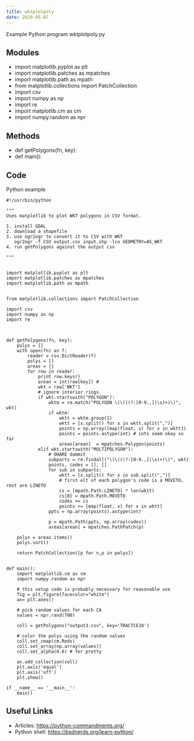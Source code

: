 ```yaml
---
title: wktplotpoly
date: 2020-05-07
---
```

Example Python program wktplotpoly.py

## Modules

* import matplotlib.pyplot as plt
* import matplotlib.patches as mpatches
* import matplotlib.path as mpath
* from matplotlib.collections import PatchCollection
* import csv
* import numpy as np
* import re 
* import matplotlib.cm as cm
* import numpy.random as npr

## Methods

* def getPolygons(fn, key):
* def main():

## Code

Python example

    #!/usr/bin/python
    
    """
    Uses matplotlib to plot WKT polygons in CSV format.
    
    1. install GDAL
    2. download a shapefile
    3. use ogr2ogr to convert it to CSV with WKT
       ogr2ogr -f CSV output.csv input.shp -lco GEOMETRY=AS_WKT
    4. run getPolygons against the output csv
    
    """
    
    
    import matplotlib.pyplot as plt
    import matplotlib.patches as mpatches
    import matplotlib.path as mpath
    
    
    from matplotlib.collections import PatchCollection
    
    import csv
    import numpy as np
    import re 
    
    
    
    def getPolygons(fn, key):
        polys = []
        with open(fn) as f:
            reader = csv.DictReader(f)
            polys = []
            areas = {}
            for row in reader:
                print row.keys()
                arean = int(row[key]) #
                wkt = row['WKT']
                # ignore interior rings
                if wkt.startswith("POLYGON"):
                    wktm = re.match("POLYGON \(\(((?:[0-9.,]|\s)+)\)", wkt)
                    if wktm:
                        wktt = wktm.group(1)
                        wktt = [x.split() for x in wktt.split(",")]
                        points = np.array([map(float, x) for x in wktt])
                        points = points.astype(int) # ints seem okay so far
                        areas[arean]  = mpatches.Polygon(points)
                elif wkt.startswith("MULTIPOLYGON"):
                    # OHARE dammit
                    subparts = re.findall("\(\(((?:[0-9.,]|\s)+)\)", wkt)
                    points, codes = [], []
                    for sub in subparts:
                        wktt = [x.split() for x in sub.split(",")]
                        # first elt of each polygon's code is a MOVETO, rest are LINETO
                        cs = [mpath.Path.LINETO] * len(wktt)
                        cs[0] = mpath.Path.MOVETO
                        codes += cs
                        points += [map(float, x) for x in wktt]
                    ppts = np.array(points).astype(int)
                        
                    p = mpath.Path(ppts, np.array(codes))
                    areas[arean] = mpatches.PathPatch(p)
    
        polys = areas.items()
        polys.sort()
        
        return PatchCollection([p for n,p in polys])
        
    
    def main():
        import matplotlib.cm as cm
        import numpy.random as npr
    
        # this setup code is probably necessary for reasonable use
        fig = plt.figure(facecolor="white")
        ax= plt.axes()
    
        # pick random values for each CA
        values = npr.rand(700)
    
        coll = getPolygons("output3.csv", key='TRACTCE10')
            
        # color the polys using the random values
        coll.set_cmap(cm.Reds)
        coll.set_array(np.array(values))
        coll.set_alpha(0.6) # for pretty
    
        ax.add_collection(coll)
        plt.axis('equal')
        plt.axis('off')
        plt.show()
    
    if __name__ == '__main__':
        main()
    

## Useful Links

- Articles: https://python-commandments.org/
- Python shell: https://bsdnerds.org/learn-python/
